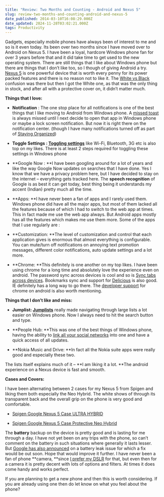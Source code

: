 ```yaml
---
title: "Review: Two Months and Counting - Android and Nexus 5"
slug: review-two-months-and-counting-android-and-nexus-5
date_published: 2014-03-10T16:08:29.000Z
date_updated: 2024-11-28T03:02:21.000Z
tags: Productivity
---
```


Gadgets, especially mobile phones have always been of interest to me and so is it even today. Its been over two months since I have moved over to Android on Nexus 5. I have been a loyal, hardcore Windows phone fan for over 3 years before that and it did take time to get used to the new operating system. There are still things that I like about Windows phone but there are things that I don’t like too, so I though of giving Android a try. [Nexus 5](https://www.google.com/nexus/5/) is one powerful device that is worth every penny for its power packed features and there is no reason not to like it. The [White vs Black](http://www.androidpolice.com/2013/10/20/weekend-poll-nexus-5-white-or-black/) confusion was there but then I got the White one, as that was the only thing in stock, and after all with a protective cover on, it didn’t matter much.

**Things that I love:**

- **Notification** : The one stop place for all notifications is one of the best things that I like moving to Android from Windows phone. A [missed toast](http://i.msdn.microsoft.com/dynimg/IC619123.png) is always missed until I next decide to open that app in Windows phone or maybe a lock screen notification. But now it is right there on the notification center. (though I have many notifications turned off as part of [Staying Organized](__GHOST_URL__/blog/staying-organized-finding-a-system-to-manage-it-all/))

- **Toggle Settings : [Toggling settings](https://play.google.com/store/apps/details?id=com.painless.pc)** like Wi-Fi, Bluetooth, 3G etc is also top on my likes. There is at least 2 steps required for toggling these settings in Windows phone

- **Google Now : **I have been googling around for a lot of years and like the way Google Now updates on searches that I have done. Yes I know that we have a privacy problem here, but I have decided to stay on the internet – everything gets tracked here. The **speech recognition** of Google is as best it can get today, best thing being it understands my accent (Indian) pretty much all the time.

- **Apps: **I have never been a fan of apps and I rarely used them. Windows phone did have all the major apps, but most of them lacked all the features because of which I had to switch to the web app at times. This in fact made me use the web app always. But Android apps mostly has all the features which makes me use them more. Some of the apps that I use regularly are :

- **Customization: **The level of customization and control that each application gives is enormous that almost everything is configurable. You can mute/turn off notifications on annoying text promotion messages, different color notifications, auto update settings and a lot more.

- **Chrome: **This definitely is one another on my top likes. I have been using chrome for a long time and absolutely love the experience even on android. The password sync across devices is cool and so is [Sync tabs across devices](https://support.google.com/chrome/answer/2591582?hl=en). Bookmarks sync and support for [Delicious](https://play.google.com/store/apps/details?id=com.delicious) is also good. IE definitely has a long way to go there. The [developer support](https://developers.google.com/chrome-developer-tools/docs/remote-debugging) for chrome on android is also worth mentioning.

**Things that I don’t like and miss:**

- **Jumplist: [Jumplists](__GHOST_URL__/blog/windows-phone-series-jump-lists/)** really made navigating through large lists a lot easier on Windows phone. Now I always need to hit the search button and type.

- **People Hub: **This was one of the best things of Windows phone, having the ability to [link all your social networks](http://www.windowsphone.com/en-us/how-to/wp7/people/people-hub?signin=true) into one and have a quick access of all updates.

- **Nokia Music and Drive: **In fact all the Nokia suite apps were really good and especially these two.

The lists itself explains much of it – **I am liking it a lot. **The android experience on a Nexus device is fast and smooth.

**Cases and Covers:**

I have been alternating between 2 cases for my Nexus 5 from Spigen and liking them both especially the Neo Hybrid. The white shows of through its transparent back and the overall grip on the phone is very good and comfortable.

- [Spigen Google Nexus 5 Case ULTRA HYBRID](http://www.amazon.in/gp/product/B00HYA10LC/ref=as_li_ss_tl?ie=UTF8&amp;camp=3626&amp;creative=24822&amp;creativeASIN=B00HYA10LC&amp;linkCode=as2&amp;tag=rahulpnath-21)

- [Spigen Google Nexus 5 Case Protective Neo Hybrid](http://www.amazon.in/gp/product/B00EV8Y6QQ/ref=as_li_ss_tl?ie=UTF8&amp;camp=3626&amp;creative=24822&amp;creativeASIN=B00EV8Y6QQ&amp;linkCode=as2&amp;tag=rahulpnath-21)

The **battery** backup on the device is pretty good and is lasting for me through a day. I have not yet been on any trips with the phone, so can’t comment on the battery in such situations where generally it lasts lesser. But [Google has also announced](http://www.ibtimes.com/google-working-nexus-5-battery-drain-fix-affects-all-android-devices-kitkat-qualcomm-chips-1559771) on a battery leak issue for which a fix would be out soon. Hope that would improve it further. I have never been a fan of phone **camera, **since [I prefer my DSLR](__GHOST_URL__/blog/photography-learning-to-click/) for that, but even then for a camera it is pretty decent with lots of options and filters. At times it does come handy and works perfect.

If you are planning to get a new phone and then this is worth considering. If you are already using one then do let know on what you feel about the phone?
